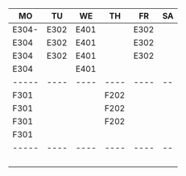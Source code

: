 |MO   |TU  |WE  |TH  |FR  |SA|
|-----|----|----|----|----|--|
|E304-|E302|E401|    |E302|  |
|E304 |E302|E401|    |E302|  |
|E304 |E302|E401|    |E302|  |
|E304 |    |E401|    |    |  |
|-----|----|----|----|----|--|
|F301 |    |    |F202|    |  |
|F301 |    |    |F202|    |  |
|F301 |    |    |F202|    |  |
|F301 |    |    |    |    |  |
|-----|----|----|----|----|--|
|     |    |    |    |    |  |
|     |    |    |    |    |  |
|     |    |    |    |    |  |
|     |    |    |    |    |  |
